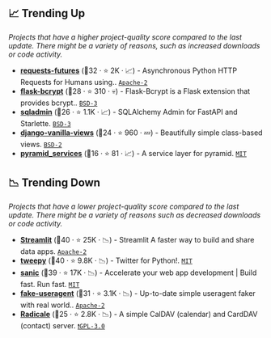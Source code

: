 ## 📈 Trending Up

_Projects that have a higher project-quality score compared to the last update. There might be a variety of reasons, such as increased downloads or code activity._

- <b><a href="https://github.com/ross/requests-futures">requests-futures</a></b> (🥉32 ·  ⭐ 2K · 📈) - Asynchronous Python HTTP Requests for Humans using.. <code><a href="http://bit.ly/3nYMfla">Apache-2</a></code>
- <b><a href="https://github.com/maxcountryman/flask-bcrypt">flask-bcrypt</a></b> (🥈28 ·  ⭐ 310 · 💀) - Flask-Bcrypt is a Flask extension that provides bcrypt.. <code><a href="http://bit.ly/3aKzpTv">BSD-3</a></code> <code><img src="https://flask.palletsprojects.com/en/1.1.x/_static/flask-icon.png" style="display:inline;" width="13" height="13"></code>
- <b><a href="https://github.com/aminalaee/sqladmin">sqladmin</a></b> (🥇26 ·  ⭐ 1.1K · 📈) - SQLAlchemy Admin for FastAPI and Starlette. <code><a href="http://bit.ly/3aKzpTv">BSD-3</a></code> <code><img src="https://fastapi.tiangolo.com/img/favicon.png" style="display:inline;" width="13" height="13"></code>
- <b><a href="https://github.com/encode/django-vanilla-views">django-vanilla-views</a></b> (🥉24 ·  ⭐ 960 · 💤) - Beautifully simple class-based views. <code><a href="http://bit.ly/3rqEWVr">BSD-2</a></code> <code><img src="https://static.djangoproject.com/img/icon-touch.e4872c4da341.png" style="display:inline;" width="13" height="13"></code>
- <b><a href="https://github.com/mmerickel/pyramid_services">pyramid_services</a></b> (🥉16 ·  ⭐ 81 · 📈) - A service layer for pyramid. <code><a href="http://bit.ly/34MBwT8">MIT</a></code> <code><img src="https://trypyramid.com/img/pyramid-16x16.png" style="display:inline;" width="13" height="13"></code>

## 📉 Trending Down

_Projects that have a lower project-quality score compared to the last update. There might be a variety of reasons such as decreased downloads or code activity._

- <b><a href="https://github.com/streamlit/streamlit">Streamlit</a></b> (🥇40 ·  ⭐ 25K · 📉) - Streamlit A faster way to build and share data apps. <code><a href="http://bit.ly/3nYMfla">Apache-2</a></code>
- <b><a href="https://github.com/tweepy/tweepy">tweepy</a></b> (🥇40 ·  ⭐ 9.8K · 📉) - Twitter for Python!. <code><a href="http://bit.ly/34MBwT8">MIT</a></code>
- <b><a href="https://github.com/sanic-org/sanic">sanic</a></b> (🥈39 ·  ⭐ 17K · 📉) - Accelerate your web app development | Build fast. Run fast. <code><a href="http://bit.ly/34MBwT8">MIT</a></code>
- <b><a href="https://github.com/fake-useragent/fake-useragent">fake-useragent</a></b> (🥉31 ·  ⭐ 3.1K · 📉) - Up-to-date simple useragent faker with real world.. <code><a href="http://bit.ly/3nYMfla">Apache-2</a></code>
- <b><a href="https://github.com/Kozea/Radicale">Radicale</a></b> (🥉25 ·  ⭐ 2.8K · 📉) - A simple CalDAV (calendar) and CardDAV (contact) server. <code><a href="http://bit.ly/2M0xdwT">❗️GPL-3.0</a></code>

